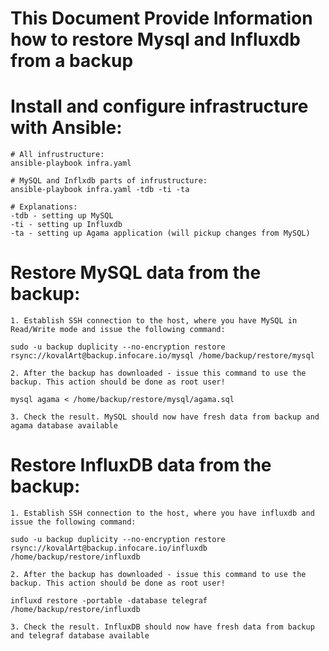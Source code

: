 # This Document Provide Information how to restore Mysql and Influxdb from a backup 

# Install and configure infrastructure with Ansible:

    # All infrustructure: 
    ansible-playbook infra.yaml

    # MySQL and Inflxdb parts of infrustructure:
    ansible-playbook infra.yaml -tdb -ti -ta

    # Explanations:
    -tdb - setting up MySQL
    -ti - setting up Influxdb
    -ta - setting up Agama application (will pickup changes from MySQL)


# Restore MySQL data from the backup:

    1. Establish SSH connection to the host, where you have MySQL in Read/Write mode and issue the following command:
    
    sudo -u backup duplicity --no-encryption restore rsync://kovalArt@backup.infocare.io/mysql /home/backup/restore/mysql

    2. After the backup has downloaded - issue this command to use the backup. This action should be done as root user!

    mysql agama < /home/backup/restore/mysql/agama.sql

    3. Check the result. MySQL should now have fresh data from backup and agama database available

# Restore InfluxDB data from the backup:

    1. Establish SSH connection to the host, where you have influxdb and issue the following command:

    sudo -u backup duplicity --no-encryption restore rsync://kovalArt@backup.infocare.io/influxdb /home/backup/restore/influxdb

    2. After the backup has downloaded - issue this command to use the backup. This action should be done as root user!

    influxd restore -portable -database telegraf /home/backup/restore/influxdb

    3. Check the result. InfluxDB should now have fresh data from backup and telegraf database available
